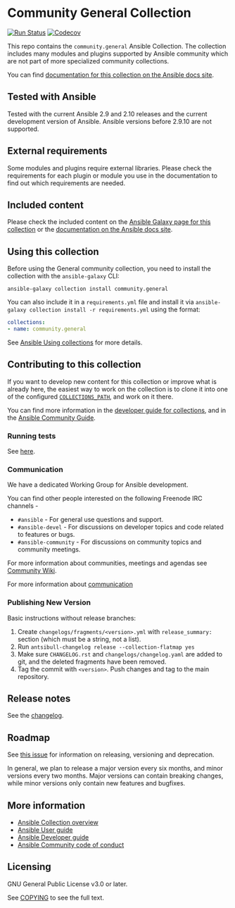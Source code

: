# Community General Collection

[![Run Status](https://api.shippable.com/projects/5e664a167c32620006c9fa50/badge?branch=main)](https://app.shippable.com/github/ansible-collections/community.general/dashboard)
[![Codecov](https://img.shields.io/codecov/c/github/ansible-collections/community.general)](https://codecov.io/gh/ansible-collections/community.general)

This repo contains the `community.general` Ansible Collection. The collection includes many modules and plugins supported by Ansible community which are not part of more specialized community collections.

You can find [documentation for this collection on the Ansible docs site](https://docs.ansible.com/ansible/latest/collections/community/general/).

## Tested with Ansible

Tested with the current Ansible 2.9 and 2.10 releases and the current development version of Ansible. Ansible versions before 2.9.10 are not supported.

## External requirements

Some modules and plugins require external libraries. Please check the requirements for each plugin or module you use in the documentation to find out which requirements are needed.

## Included content

Please check the included content on the [Ansible Galaxy page for this collection](https://galaxy.ansible.com/community/general) or the [documentation on the Ansible docs site](https://docs.ansible.com/ansible/latest/collections/community/general/).

## Using this collection

Before using the General community collection, you need to install the collection with the `ansible-galaxy` CLI:

    ansible-galaxy collection install community.general

You can also include it in a `requirements.yml` file and install it via `ansible-galaxy collection install -r requirements.yml` using the format:

```yaml
collections:
- name: community.general
```

See [Ansible Using collections](https://docs.ansible.com/ansible/latest/user_guide/collections_using.html) for more details.

## Contributing to this collection

If you want to develop new content for this collection or improve what is already here, the easiest way to work on the collection is to clone it into one of the configured [`COLLECTIONS_PATH`](https://docs.ansible.com/ansible/latest/reference_appendices/config.html#collections-paths), and work on it there.

You can find more information in the [developer guide for collections](https://docs.ansible.com/ansible/devel/dev_guide/developing_collections.html#contributing-to-collections), and in the [Ansible Community Guide](https://docs.ansible.com/ansible/latest/community/index.html).

### Running tests

See [here](https://docs.ansible.com/ansible/devel/dev_guide/developing_collections.html#testing-collections).

### Communication

We have a dedicated Working Group for Ansible development.

You can find other people interested on the following Freenode IRC channels -
- `#ansible` - For general use questions and support.
- `#ansible-devel` - For discussions on developer topics and code related to features or bugs.
- `#ansible-community` - For discussions on community topics and community meetings.

For more information about communities, meetings and agendas see [Community Wiki](https://github.com/ansible/community/wiki/Community).

For more information about [communication](https://docs.ansible.com/ansible/latest/community/communication.html)

### Publishing New Version

Basic instructions without release branches:

1. Create `changelogs/fragments/<version>.yml` with `release_summary:` section (which must be a string, not a list).
2. Run `antsibull-changelog release --collection-flatmap yes`
3. Make sure `CHANGELOG.rst` and `changelogs/changelog.yaml` are added to git, and the deleted fragments have been removed.
4. Tag the commit with `<version>`. Push changes and tag to the main repository.

## Release notes

See the [changelog](https://github.com/ansible-collections/community.general/blob/main/CHANGELOG.rst).

## Roadmap

See [this issue](https://github.com/ansible-collections/community.general/issues/582) for information on releasing, versioning and deprecation.

In general, we plan to release a major version every six months, and minor versions every two months. Major versions can contain breaking changes, while minor versions only contain new features and bugfixes.

## More information

- [Ansible Collection overview](https://github.com/ansible-collections/overview)
- [Ansible User guide](https://docs.ansible.com/ansible/latest/user_guide/index.html)
- [Ansible Developer guide](https://docs.ansible.com/ansible/latest/dev_guide/index.html)
- [Ansible Community code of conduct](https://docs.ansible.com/ansible/latest/community/code_of_conduct.html)

## Licensing

GNU General Public License v3.0 or later.

See [COPYING](https://www.gnu.org/licenses/gpl-3.0.txt) to see the full text.
